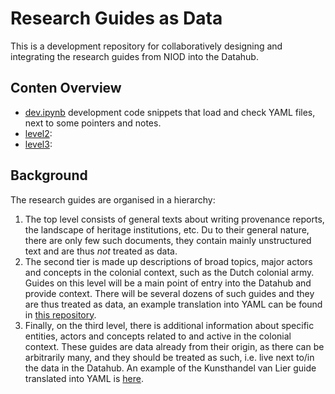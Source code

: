 # Research Guides as Data

This is a development repository for collaboratively designing and integrating the research guides from NIOD into the Datahub. 

## Conten Overview
   
 - [dev.ipynb](dev.ipynb) development code snippets that load and check YAML files, next to some pointers and notes.
 - [level2](./level2/): 
 - [level3](./level3/): 



## Background

The research guides are organised in a hierarchy:  

 1. The top level consists of general texts about writing provenance reports, the landscape of heritage institutions, etc. Du to their general nature, there are only few such documents, they contain mainly unstructured text and are thus _not_ treated as data.
 2. The second tier is made up descriptions of broad topics, major actors and concepts in the colonial context, such as the Dutch colonial army. Guides on this level will be a main point of entry into the Datahub and provide context. There will be several dozens of such guides and they are thus treated as data, an example translation into YAML can be found in [this repository](./Leger_en_Marine.yaml).
 3. Finally, on the third level, there is additional information about specific entities, actors and concepts related to and active in the colonial context. These guides are data already from their origin, as there can be arbitrarily many, and they should be treated as such, i.e. live next to/in the data in the Datahub. An example of the Kunsthandel van Lier guide translated into YAML is [here](Kunsthandel_van_Lier.yaml).





